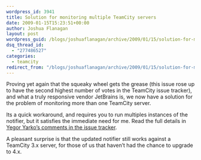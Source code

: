 ```yaml
---
wordpress_id: 3941
title: Solution for monitoring multiple TeamCity servers
date: 2009-01-15T15:23:51+00:00
author: Joshua Flanagan
layout: post
wordpress_guid: /blogs/joshuaflanagan/archive/2009/01/15/solution-for-monitoring-multiple-teamcity-servers.aspx
dsq_thread_id:
  - "277486527"
categories:
  - teamcity
redirect_from: "/blogs/joshuaflanagan/archive/2009/01/15/solution-for-monitoring-multiple-teamcity-servers.aspx/"
---
```

Proving yet again that the squeaky wheel gets the grease (this issue rose up to have the second highest number of votes in the TeamCity issue tracker), and what a truly responsive vendor JetBrains is, we now have a solution for the problem of monitoring more than one TeamCity server.

Its a quick workaround, and requires you to run multiples instances of the notifier, but it satisfies the immediate need for me. Read the full details in <a href="http://jetbrains.net/tracker/issue/TW-4230" target="_blank">Yegor Yarko’s comments in the issue tracker</a>.

A pleasant surprise is that the updated notifier still works against a TeamCity 3.x server, for those of us that haven’t had the chance to upgrade to 4.x.